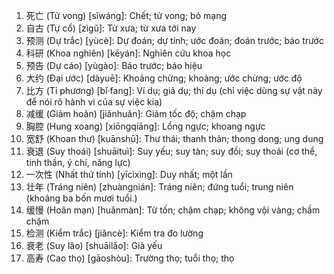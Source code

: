 1. 死亡 (Tử vong) [sǐwáng]: Chết; tử vong; bỏ mạng
2. 自古 (Tự cổ) [zìgǔ]: Từ xưa; từ xưa tới nay
3. 预测 (Dự trắc) [yùcè]: Dự đoán; dự tính; ước đoán; đoán trước; báo trước
4. 科研 (Khoa nghiên) [kēyán]: Nghiên cứu khoa học
5. 预告 (Dự cáo) [yùgào]: Báo trước; báo hiệu
6. 大约 (Đại ước) [dàyuē]: Khoảng chừng; khoảng; ước chừng; ước độ
7. 比方 (Tỉ phương) [bǐ·fang]: Ví dụ; giả dụ; thí dụ (chỉ việc dùng sự vật này để nói rõ hành vi của sự việc kia)
8. 减缓 (Giảm hoãn) [jiǎnhuǎn]: Giảm tốc độ; chậm chạp
9. 胸腔 (Hung xoang) [xiōngqiāng]: Lồng ngực; khoang ngực
10. 宽舒 (Khoan thư) [kuānshū]: Thư thái; thanh thản; thong dong; ung dung
11. 衰退 (Suy thoái) [shuāituì]: Suy yếu; suy tàn; suy đồi; suy thoái (cơ thể, tinh thần, ý chí, năng lực)
12. 一次性 (Nhất thứ tính) [yīcìxìng]: Duy nhất; một lần
13. 壮年 (Tráng niên) [zhuàngnián]: Tráng niên; đứng tuổi; trung niên (khoảng ba bốn mươi tuổi.)
14. 缓慢 (Hoãn mạn) [huǎnmàn]: Từ tốn; chậm chạp; không vội vàng; chầm chậm
15. 检测 (Kiểm trắc) [jiǎncè]: Kiểm tra đo lường
16. 衰老 (Suy lão) [shuāilǎo]: Già yếu
17. 高寿 (Cao thọ) [gāoshòu]: Trường thọ; tuổi thọ; thọ